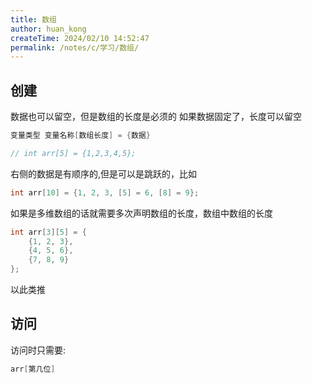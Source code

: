 ```yaml
---
title: 数组
author: huan_kong
createTime: 2024/02/10 14:52:47
permalink: /notes/c/学习/数组/
---
```


## 创建

数据也可以留空，但是数组的长度是必须的
如果数据固定了，长度可以留空

~~~ c
变量类型 变量名称[数组长度] = {数据}

// int arr[5] = {1,2,3,4,5};
~~~

右侧的数据是有顺序的,但是可以是跳跃的，比如

~~~ c
int arr[10] = {1, 2, 3, [5] = 6, [8] = 9};
~~~

如果是多维数组的话就需要多次声明数组的长度，数组中数组的长度

~~~ c
int arr[3][5] = {
    {1, 2, 3},
    {4, 5, 6},
    {7, 8, 9}
};
~~~

以此类推

## 访问

访问时只需要:

~~~ c
arr[第几位]
~~~
